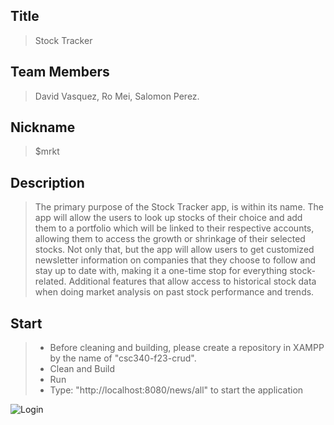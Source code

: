 ## Title

> Stock Tracker

 
## Team Members

> David Vasquez, Ro Mei, Salomon Perez.


## Nickname

> $mrkt


## Description

> The primary purpose of the Stock Tracker app, is within its name. The app will allow the users to look up stocks of their choice and add them to a portfolio which will be linked to their respective accounts, allowing them to access the growth or shrinkage of their selected stocks. Not only that, but the app will allow users to get customized newsletter information on companies that they choose to follow and stay up to date with, making it a one-time stop for everything stock-related. Additional features that allow access to historical stock data when doing market analysis on past stock performance and trends. 
 
## Start    
> * Before cleaning and building, please create a repository in XAMPP by the name of "csc340-f23-crud".
> * Clean and Build
> * Run
> * Type: "http://localhost:8080/news/all" to start the application


 
![Login](https://github.com/Daviidr3/Mkrt/assets/122686318/aaeb1190-65a5-411a-aad0-01da879bf80a)
